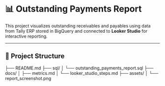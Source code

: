 # 📊 Outstanding Payments Report

This project visualizes outstanding receivables and payables using data from Tally ERP stored in BigQuery and connected to **Looker Studio** for interactive reporting.

---

## 📁 Project Structure
├── README.md
├── sql/
│ └── outstanding_payments_report.sql
├── docs/
│ ├── metrics.md
│ └── looker_studio_steps.md
├── assets/
│ └── report_screenshot.png
